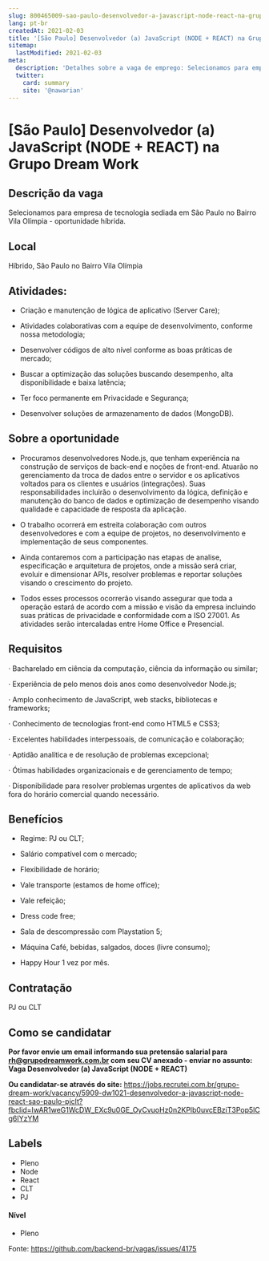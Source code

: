 ```yaml
---
slug: 800465009-sao-paulo-desenvolvedor-a-javascript-node-react-na-grupo-dream-work
lang: pt-br
createdAt: 2021-02-03
title: '[São Paulo] Desenvolvedor (a) JavaScript (NODE + REACT) na Grupo Dream Work - Vaga de Emprego'
sitemap:
  lastModified: 2021-02-03
meta:
  description: 'Detalhes sobre a vaga de emprego: Selecionamos para empresa de tecnologia sediada em São Paulo no Bairro Vila Olímpia - oportunidade híbrida.'
  twitter:
    card: summary
    site: '@nawarian'
---
```


# [São Paulo] Desenvolvedor (a) JavaScript (NODE + REACT) na Grupo Dream Work

## Descrição da vaga

Selecionamos para empresa de tecnologia sediada em São Paulo no Bairro Vila Olímpia - oportunidade híbrida.

## Local

Híbrido, São Paulo no Bairro Vila Olímpia

## Atividades: 
- Criação e manutenção de lógica de aplicativo (Server Care);  

- Atividades colaborativas com a equipe de desenvolvimento, conforme nossa metodologia; 

- Desenvolver códigos de alto nível conforme as boas práticas de mercado; 

- Buscar a optimização das soluções buscando desempenho, alta disponibilidade e baixa latência; 

- Ter foco permanente em Privacidade e Segurança;

- Desenvolver soluções de armazenamento de dados (MongoDB). 

## Sobre a oportunidade

- Procuramos desenvolvedores Node.js, que tenham experiência na construção de serviços de back-end e noções de front-end. Atuarão no gerenciamento da troca de dados entre o servidor e os aplicativos voltados para os clientes e usuários (integrações). Suas responsabilidades incluirão o desenvolvimento da lógica, definição e manutenção do banco de dados e optimização de desempenho visando qualidade e capacidade de resposta da aplicação.  

- O trabalho ocorrerá em estreita colaboração com outros desenvolvedores e com a equipe de projetos, no desenvolvimento e implementação de seus componentes.  

- Ainda contaremos com a participação nas etapas de analise, especificação e arquitetura de projetos, onde a missão será criar, evoluir e dimensionar APIs, resolver problemas e reportar soluções visando o crescimento do projeto.  

- Todos esses processos ocorrerão visando assegurar que toda a operação estará de acordo com a missão e visão da empresa incluindo suas práticas de privacidade e conformidade com a ISO 27001. As atividades serão intercaladas entre Home Office e Presencial. 

## Requisitos

· Bacharelado em ciência da computação, ciência da informação ou similar;  

· Experiência de pelo menos dois anos como desenvolvedor Node.js;  

· Amplo conhecimento de JavaScript, web stacks, bibliotecas e frameworks;  

· Conhecimento de tecnologias front-end como HTML5 e CSS3;  

· Excelentes habilidades interpessoais, de comunicação e colaboração;  

· Aptidão analítica e de resolução de problemas excepcional;  

· Ótimas habilidades organizacionais e de gerenciamento de tempo;

· Disponibilidade para resolver problemas urgentes de aplicativos da web fora do horário comercial quando necessário.  

## Benefícios

- Regime: PJ ou CLT;  

- Salário compatível com o mercado;  

- Flexibilidade de horário;  

- Vale transporte (estamos de home office);  

- Vale refeição;  

- Dress code free;  

- Sala de descompressão com Playstation 5;  

- Máquina Café, bebidas, salgados, doces (livre consumo);  

- Happy Hour 1 vez por mês.


## Contratação

PJ ou CLT

## Como se candidatar

**Por favor envie um email informando sua pretensão salarial para rh@grupodreamwork.com.br com seu CV anexado - enviar no assunto: Vaga Desenvolvedor (a) JavaScript (NODE + REACT)**

**Ou candidatar-se através do site:** https://jobs.recrutei.com.br/grupo-dream-work/vacancy/5909-dw1021-desenvolvedor-a-javascript-node-react-sao-paulo-pjclt?fbclid=IwAR1weG1WcDW_EXc9u0GE_OyCvuoHz0n2KPlb0uvcEBziT3Pop5lCg6IYzYM

## Labels
- Pleno
- Node
- React
- CLT
- PJ

#### Nível
- Pleno

Fonte: https://github.com/backend-br/vagas/issues/4175